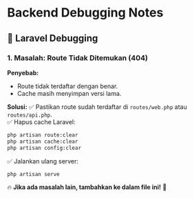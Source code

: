 # Backend Debugging Notes

## 📌 Laravel Debugging

### **1. Masalah: Route Tidak Ditemukan (404)**
**Penyebab:**
- Route tidak terdaftar dengan benar.
- Cache masih menyimpan versi lama.

**Solusi:**
✅ Pastikan route sudah terdaftar di `routes/web.php` atau `routes/api.php`.  
✅ Hapus cache Laravel:
```sh
php artisan route:clear
php artisan cache:clear
php artisan config:clear
```
✅ Jalankan ulang server:
```sh
php artisan serve
```

🔥 **Jika ada masalah lain, tambahkan ke dalam file ini!** 🚀
